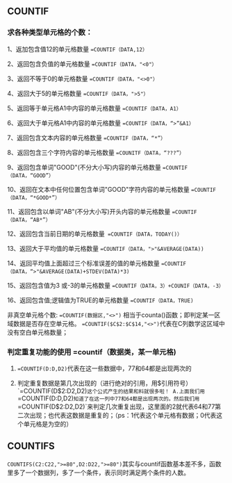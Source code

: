 ## COUNTIF

### 求各种类型单元格的个数：

1、返加包含值12的单元格数量 
`=COUNTIF（DATA,12）` 

2、返回包含负值的单元格数量 
`=COUNTIF（DATA，"<0"）`

3、返回不等于0的单元格数量 
`=COUNTIF（DATA，"<>0"）` 


4、返回大于5的单元格数量 `=COUNTIF（DATA，">5"）`

5、返回等于单元格A1中内容的单元格数量 `=COUNTIF（DATA，A1）` 

6、返回大于单元格A1中内容的单元格数量 `=COUNTIF（DATA，“>”&A1）`  

7、返回包含文本内容的单元格数量 `=COUNTIF（DATA，“*”）`  

8、返回包含三个字符内容的单元格数量 `=COUNITF（DATA，“???”）`  

9、返回包含单词"GOOD"(不分大小写)内容的单元格数量 `=COUNTIF（DATA，“GOOD”）` 

10、返回在文本中任何位置包含单词"GOOD"字符内容的单元格数量 `=COUNTIF（DATA，“*GOOD*”）`  

11、返回包含以单词"AB"(不分大小写)开头内容的单元格数量 `=COUNTIF（DATA，“AB*”）`  

12、返回包含当前日期的单元格数量` =COUNTIF（DATA，TODAY()）`  

13、返回大于平均值的单元格数量  `=COUNTIF（DATA，">"&AVERAGE(DATA))`  

14、返回平均值上面超过三个标准误差的值的单元格数量 `=COUNTIF（DATA，“>"&AVERAGE(DATA)+STDEV(DATA)*3)` 

15、返回包含值为3 或-3的单元格数量  `=COUNTIF（DATA，3）+COUNIF（DATA，-3）`

16、返回包含值;逻辑值为TRUE的单元格数量 `=COUNTIF（DATA，TRUE)`


非真空单元格个数: `=COUNTIF(数据区,"<>")` 相当于counta()函数；即判定某一区域数据是否存在空单元格。
`=COUNTIF($C$2:$C$14,"<>")`代表在C列数学这区域中没有空白单元格数量；

### 判定重复功能的使用 =countif（数据类，某一单元格)

1. `=COUNTIF(D:D,D2)`代表在这一些数据中，77和64都是出现两次的

2. 判定重复数据是第几次出现的（进行绝对的引用，用$引用符号）
`=COUNTIF(D$2:D2,D2)`这个公式产生的结果和料就很多啦！
A.上面我们用`=COUNTIF(D:D,D2)`知道了在这一列中77和64都是出现两次的。然后我们用
`=COUNTIF(D$2:D2,D2)`来判定几次重复出现，这里面的2就代表64和77第二次出现；也代表这数据是重复的；（ps：1代表这个单元格有数据；0代表这个单元格是为空的）


## COUNTIFS
`COUNTIFS(C2:C22,">=80",D2:D22,">=80")`其实与countif函数基本差不多，函数里多了一个数据列，多了一个条件，表示同时满足两个条件的人数。

